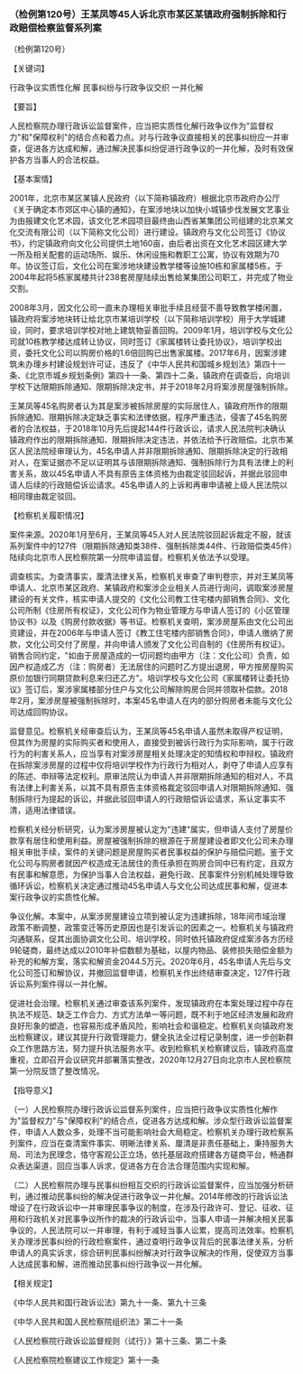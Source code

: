 ### （检例第120号）王某凤等45人诉北京市某区某镇政府强制拆除和行政赔偿检察监督系列案
（检例第120号）

【关键词】

行政争议实质性化解 民事纠纷与行政争议交织 一并化解

【要旨】

人民检察院办理行政诉讼监督案件，应当把实质性化解行政争议作为"监督权力"和"保障权利"的结合点和着力点。对与行政争议直接相关的民事纠纷应一并审查，促进各方达成和解，通过解决民事纠纷促进行政争议的一并化解，及时有效保护各方当事人的合法权益。

【基本案情】

2001年，北京市某区某镇人民政府（以下简称镇政府）根据北京市政府办公厅《关于确定本市郊区中心镇的通知》，在案涉地块以加快小城镇步伐发展文艺事业为由报建文化艺术园，该文化艺术园项目最终由山西省某集团公司组建的北京某文化交流有限公司（以下简称文化公司）进行建设。镇政府与文化公司签订《协议书》，约定镇政府向文化公司提供土地160亩，由后者出资在文化艺术园区建大学一所及相关配套的运动场所、娱乐、休闲设施和教职工公寓，协议有效期为70年。协议签订后，文化公司在案涉地块建设教学楼等设施10栋和家属楼5栋，于2004年起将5栋家属楼共计238套房屋陆续出售给某集团公司职工，并完成了物业交割。

2008年3月，因文化公司一直未办理相关审批手续且经营不善导致教学楼闲置，镇政府将案涉地块转让给北京市某培训学校（以下简称培训学校）用于大学城建设，同时，要求培训学校对地上建筑物妥善回购。2009年1月，培训学校与文化公司就10栋教学楼达成转让协议，同时签订《家属楼转让委托协议》，培训学校出资，委托文化公司以购房价格的1.6倍回购已出售家属楼。2017年6月，因案涉建筑未办理乡村建设规划许可证，违反了《中华人民共和国城乡规划法》第四十一条、《北京市城乡规划条例》第四十一条、第四十二条，镇政府在调查后，向培训学校下达限期拆除通知、限期拆除决定书，并于2018年2月将案涉房屋强制拆除。

王某凤等45名购房者认为其是案涉被拆除房屋的实际居住人，镇政府所作的限期拆除通知、限期拆除决定缺乏事实和法律依据，程序严重违法，侵害了45名购房者的合法权益，于2018年10月先后提起144件行政诉讼，请求人民法院判决确认镇政府作出的限期拆除通知、限期拆除决定违法，并依法给予行政赔偿。北京市某区人民法院经审理认为，45名申请人并非限期拆除通知、限期拆除决定的行政相对人，在案证据亦不足以证明其与该限期拆除通知、强制拆除行为具有法律上的利害关系，故以45名申请人不具有原告主体资格为由裁定驳回起诉，并据此驳回申请人后续的行政赔偿诉讼请求。45名申请人的上诉和再审申请被上级人民法院以相同理由裁定驳回。

【检察机关履职情况】

案件来源。2020年1月至6月，王某凤等45人对人民法院驳回起诉裁定不服，就该系列案件中的127件（限期拆除通知类38件、强制拆除类44件、行政赔偿类45件）陆续向北京市人民检察院第一分院申请监督。检察机关依法予以受理。

调查核实。为查清事实，厘清法律关系，检察机关审查了审判卷宗，并对王某凤等申请人、北京市某区政府、某镇政府和案涉企业相关人员进行询问，调取案涉房屋建设的有关文件，核实申请人提交的《文化公司教工住宅楼内部销售合同》、文化公司所制《住房所有权证》，文化公司作为物业管理方与申请人签订的《小区管理协议书》以及《购房付款收据》等书证。检察机关查明，案涉房屋系由文化公司出资建设，并在2006年与申请人签订《教工住宅楼内部销售合同》，申请人缴纳了房款，文化公司交付了房屋，并向申请人颁发了文化公司自制的《住房所有权证》。销售合同约定，"如由于房屋造成的一切问题均由甲方（注：文化公司）负责，如因产权造成乙方（注：购房者）无法居住的问题时乙方提出退房，甲方按房屋购买原价加银行同期贷款利息来归还乙方"。培训学校与文化公司《家属楼转让委托协议》签订后，案涉家属楼部分住户与文化公司解除购房合同并领取补偿款。2018年2月，案涉房屋被强制拆除时，本案45名申请人在内的部分购房者未能与文化公司达成回购协议。

监督意见。检察机关经审查后认为，王某凤等45名申请人虽然未取得产权证明，但其作为房屋的实际购买者和使用人，直接受到被诉行政行为实际影响，属于行政行为的利害关系人，应当享有对案涉房屋相关处理决定的知情权和申辩权。镇政府在拆除案涉房屋的过程中仅将培训学校作为行政行为相对人，剥夺了申请人应享有的陈述、申辩等法定权利。原审法院认为申请人并非限期拆除通知的相对人，不具有法律上利害关系，以其不具有原告主体资格裁定驳回申请人对限期拆除通知、强制拆除行为提起的诉讼，并据此驳回申请人的行政赔偿诉讼请求，系认定事实不清，适用法律错误。

检察机关经分析研究，认为案涉房屋被认定为"违建"属实，但申请人支付了房屋价款享有居住和使用利益。房屋被强制拆除的根源在于房屋建设者即文化公司未办理相关审批手续，案件的关键问题是房屋购买者民事权益的保护与赔偿问题。鉴于文化公司与购房者就因产权造成无法居住的责任承担在购房合同中已有约定，且双方有民事和解意愿，为保护当事人合法权益，避免行政、民事案件分别机械处理导致循环诉讼，检察机关决定通过推动45名申请人与文化公司达成民事和解，促进本案行政争议的实质性化解。

争议化解。本案中，从案涉房屋建设立项到被认定为违建拆除，18年间市域治理政策不断调整，政策变迁等历史原因也是引发诉讼的因素之一。检察机关与镇政府沟通联系，促其出面协调文化公司、培训学校，同时依托镇政府促成案涉各方历经9轮磋商，最终达成以2010年补偿数额为基础，以屋内物品、装修损失赔偿金额为补充的和解方案，落实和解资金2044.5万元。2020年6月，45名申请人先后与文化公司签订和解协议，并撤回监督申请，检察机关作出终结审查决定，127件行政诉讼系列案件得以一并化解。

促进社会治理。检察机关通过审查该系列案件，发现镇政府在本案处理过程中存在执法不规范、缺乏工作合力、方式方法单一等问题，既不利于地区经济发展和政府良好形象的塑造，也容易形成矛盾风险，影响社会和谐稳定。检察机关向镇政府发出检察建议，建议其提升行政管理能力，健全执法全过程记录制度，进一步创新群众工作思路方法，努力提升执法服务水平。收到检察机关检察建议后，镇政府高度重视，立即召开会议研究并部署落实整改，2020年12月27日向北京市人民检察院第一分院反馈了整改情况。

【指导意义】

（一）人民检察院办理行政诉讼监督系列案件，应当把行政争议实质性化解作为"监督权力"与"保障权利"的结合点，促进各方达成和解。涉众型行政诉讼监督案件，申请人人数众多，处理不当可能影响社会大局稳定。检察机关办理行政检察系列案件，应当在查清案件事实、明晰法律关系、厘清是非责任基础上，秉持服务大局、司法为民理念，恪守客观公正立场，依托基层政府搭建各方磋商平台，畅通群众表达渠道，回应当事人诉求，促进各方在合法合理范围内实现和解。

（二）人民检察院办理与民事纠纷相互交织的行政诉讼监督案件，应当加强分析研判，通过推动民事纠纷的解决促进行政争议一并化解。2014年修改的行政诉讼法增设了在行政诉讼中一并审理民事争议的制度，在涉及行政许可、登记、征收、征用和行政机关对民事争议所作的裁决的行政诉讼中，当事人申请一并解决相关民事争议的，人民法院可以一并审理，有利于减轻当事人讼累，提高司法效率。检察机关办理涉民事纠纷的行政检察案件，通过查明行政争议背后的民事法律关系，分析申请人的真实诉求，综合研判民事纠纷解决对行政争议解决的作用，促使双方当事人达成民事和解，进而推动民事纠纷行政争议一并化解。

【相关规定】

《中华人民共和国行政诉讼法》第九十一条、第九十三条

《中华人民共和国人民检察院组织法》第二十一条

《人民检察院行政诉讼监督规则（试行）》第十三条、第二十条

《人民检察院检察建议工作规定》第十一条
